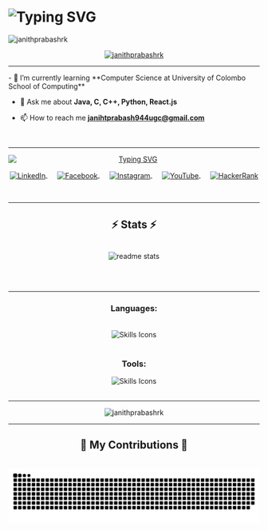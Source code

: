 <h1 href="https://git.io/typing-svg"><img src="https://readme-typing-svg.demolab.com?font=Baskerville&weight=600&size=40&pause=1000&color=06F705&center=true&vCenter=true&multiline=true&random=true&width=1000&height=160&lines=Hi+%F0%9F%91%8B%2C+I'm+R.K.+Janith+Prabash+Kashmira;A+passionate+fullstack+developer+from+;Sri+Lanka" alt="Typing SVG" /></h1>

<p align="left"> 
  <img src="https://komarev.com/ghpvc/?username=janithprabashrk&label=Profile%20views&color=0e75b6&style=flat" alt="janithprabashrk" /> 
</p>

<p align="center"> 
  <a href="https://github.com/ryo-ma/github-profile-trophy">
    <img src="https://github-profile-trophy.vercel.app/?username=janithprabashrk&theme=algolia" alt="janithprabashrk" />
  </a> 
</p>
<hr/>
- 🌱 I’m currently learning **Computer Science at University of Colombo School of Computing**

- 💬 Ask me about **Java, C, C++, Python, React.js**

- 📫 How to reach me **janihtprabash944ugc@gmail.com**
<br>
<hr/>
<a href="https://git.io/typing-svg" style="display: block; text-align: center;">
  <img src="https://readme-typing-svg.demolab.com?font=Playwrite+FR+Moderne&size=30&pause=1000&center=true&vCenter=true&random=false&width=435&height=100&lines=Connect+with+me%3A" alt="Typing SVG" style="display: block; margin: auto;">
</a>

<p align="center">
  <a href="https://www.linkedin.com/in/janith-prabash-kashmira-r-k-186748284/" target="blank">
    <img align="center" src="https://raw.githubusercontent.com/rahuldkjain/github-profile-readme-generator/master/src/images/icons/Social/linked-in-alt.svg" alt="LinkedIn" height="50" width="50" />
  </a>    
  <a href="https://fb.com/janith-prabash-djk-(djk)" target="blank">
    <img align="center" src="https://raw.githubusercontent.com/rahuldkjain/github-profile-readme-generator/master/src/images/icons/Social/facebook.svg" alt="Facebook" height="50" width="50" />
  </a>    
  <a href="https://instagram.com/_janith_djk_" target="blank">
    <img align="center" src="https://raw.githubusercontent.com/rahuldkjain/github-profile-readme-generator/master/src/images/icons/Social/instagram.svg" alt="Instagram" height="50" width="50" />
  </a>    
  <a href="https://www.youtube.com/c/djk-studios" target="blank">
    <img align="center" src=https://raw.githubusercontent.com/rahuldkjain/github-profile-readme-generator/master/src/images/icons/Social/youtube.svg alt="YouTube" height="50" width="50" />
  </a>    
  <a href="https://www.hackerrank.com/janithprabash941" target="blank">
    <img align="center" src=https://raw.githubusercontent.com/rahuldkjain/github-profile-readme-generator/master/src/images/icons/Social/hackerrank.svg alt="HackerRank" height="50" width="50" />
  </a>
</p>

<br>
<hr>

<h2 align="center">⚡ Stats ⚡</h2>
<br>

<div align="center">
  <img width="390" src="https://github-readme-stats.vercel.app/api?username=janithprabashrk&show_icons=true&theme=react&border_radius=10" alt="readme stats">
</div>

<br><br>

<hr>

<h3 align="center">Languages:</h3> <br>
<div align="center">
    <img src="https://skillicons.dev/icons?i=nodejs,python,javascript,typescript,express,firebase,mongodb,c,java,mysql,cpp,nodejs,mysql,php,scala,flutter" alt="Skills Icons">

</div>
<br>
<h3 align="center">Tools:</h3>
<div align="center">
<img src="https://skillicons.dev/icons?i=react,bootstrap,mui,html,css,vscode,github,figma,tailwind,git,r,photoshop,aftereffects" alt="Skills Icons">
</div>
<br>
<hr/>
<p align="center">
  <img src="https://github-readme-stats.vercel.app/api/top-langs?username=janithprabashrk&show_icons=true&locale=en&layout=compact&theme=radical" alt="janithprabashrk" />
</p>
<hr/>

<div align="center">
  <h2>🐍 My Contributions 🐍</h2>
  <br>
  <img alt="snake eating my contributions" src="https://raw.githubusercontent.com/salesp07/salesp07/output/github-contribution-grid-snake.svg" />
  
  <br/><br/><br/>
</div>
